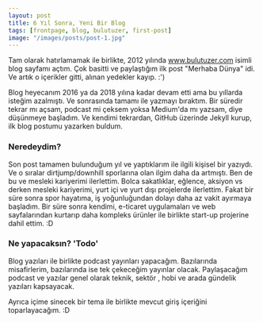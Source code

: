 ```yaml
---
layout: post
title: 6 Yıl Sonra, Yeni Bir Blog
tags: [frontpage, blog, bulutuzer, first-post]
image: "/images/posts/post-1.jpg"
---
```


Tam olarak hatırlamamak ile birlikte, 2012 yılında www.bulutuzer.com isimli blog sayfamı açtım. Çok basitti ve paylaştığım ilk post "Merhaba Dünya" idi. Ve artık o içerikler gitti, alınan yedekler kayıp. :')

Blog heyecanım 2016 ya da 2018 yılına kadar devam etti ama bu yıllarda isteğim azalmıştı. Ve sonrasında tamamı ile yazmayı bıraktım. Bir süredir tekrar mı açsam, podcast mi çeksem yoksa Medium'da mı yazsam, diye düşünmeye başladım. Ve kendimi tekrardan, GitHub üzerinde Jekyll kurup, ilk blog postumu yazarken buldum.

### Neredeydim?

Son post tamamen bulunduğum yıl ve yaptıklarım ile ilgili kişisel bir yazıydı. Ve o sıralar dirtjump/downhill sporlarına olan ilgim daha da artmıştı. Ben de bu ve mesleki kariyerimi ilerlettim. Bolca sakatlıklar, eğlence, aksiyon vs derken mesleki kariyerimi, yurt içi ve yurt dışı projelerde ilerlettim. Fakat bir süre sonra spor hayatıma, iş yoğunluğundan dolayı daha az vakit ayırmaya başladım. Bir süre sonra kendimi, e-ticaret uygulamaları ve web sayfalarından kurtarıp daha kompleks ürünler ile birlikte start-up projerine dahil ettim. :D

### Ne yapacaksın? 'Todo'

Blog yazıları ile birlikte podcast yayınları yapacağım. Bazılarında misafirlerim, bazılarında ise tek çekeceğim yayınlar olacak. Paylaşacağım podcast ve yazılar genel olarak teknik, sektör , hobi ve arada gündelik yazıları kapsayacak.

Ayrıca içime sinecek bir tema ile birlikte mevcut giriş içeriğini toparlayacağım. :D

